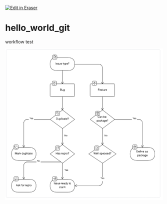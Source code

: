 <p><a target="_blank" href="https://app.eraser.io/workspace/nSRZI3MeqRwJaWdjif3X" id="edit-in-eraser-github-link"><img alt="Edit in Eraser" src="https://firebasestorage.googleapis.com/v0/b/second-petal-295822.appspot.com/o/images%2Fgithub%2FOpen%20in%20Eraser.svg?alt=media&amp;token=968381c8-a7e7-472a-8ed6-4a6626da5501"></a></p>

# hello_world_git
workflow test



![Figure 1](/.eraser/nSRZI3MeqRwJaWdjif3X___VXmwprGhNaZLPiR1Q92GrmcFbAC3___---figure---WUoxGtF5X-KKRBDfeAb-N---figure---VxSf5xv1XpPorL6_jpgcjQ.png "Figure 1")




<!--- Eraser file: https://app.eraser.io/workspace/nSRZI3MeqRwJaWdjif3X --->